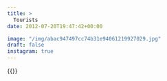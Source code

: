 ```yaml
---
title: >
  Tourists
date: 2012-07-20T19:47:42+00:00

image: "/img/abac947497cc74b31e94061219927029.jpg"
draft: false
instagram: true
---
```


{{<photo src="/img/abac947497cc74b31e94061219927029.jpg">}}

